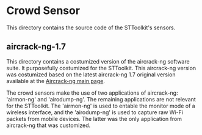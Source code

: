 # Crowd Sensor

This directory contains the source code of the STToolkit's sensors.

## aircrack-ng-1.7

This directory contains a costumized version of the aircrack-ng software suite. It purposefully costumized for the STToolkit. This aircrack-ng version was costumized based on the latest aircrack-ng 1.7 original version available at the [Aircrack-ng main page](https://www.aircrack-ng.org/). 

The crowd sensors make the use of two applications of aircrack-ng: 'airmon-ng' and 'airodump-ng'. The remaining applications are not relevant for the STToolkit. The 'airmon-ng' is used to entable the monitor mode of a wireless interface, and the 'airodump-ng' is used to capture raw Wi-Fi packets from mobile devices. The latter was the only application from aircrack-ng that was customized.

